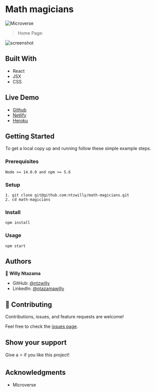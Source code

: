 # Math magicians

![Microverse](https://img.shields.io/badge/Microverse-blueviolet)

> Home Page:

![screenshot](https://user-images.githubusercontent.com/9049260/138949579-3febaaf2-9cfa-4abf-8f74-b2d2049bdb93.png)


## Built With

- React
- JSX
- CSS

## Live Demo

- [Github](https://ntzwilly.github.io/math-magicians/)
- [Netlify](https://pedantic-meitner-ae1e54.netlify.app/home)
- [Heroku](https://math-magicians-01.herokuapp.com/)
## Getting Started

To get a local copy up and running follow these simple example steps.

### Prerequisites

    Node >= 14.0.0 and npm >= 5.6

### Setup

    1. git clone git@github.com:ntzwilly/math-magicians.git
    2. cd math-magicians

### Install

    npm install

### Usage

    npm start

## Authors

👤 **Willy Ntazama**

- GitHub: [@ntzwilly](https://github.com/ntzwilly)
- LinkedIn: [@ntazamawilly](https://linkedin.com/in/ntazama-willy-b676b7aa)
## 🤝 Contributing

Contributions, issues, and feature requests are welcome!

Feel free to check the [issues page](../../issues/).

## Show your support

Give a ⭐️ if you like this project!

## Acknowledgments

- Microverse
